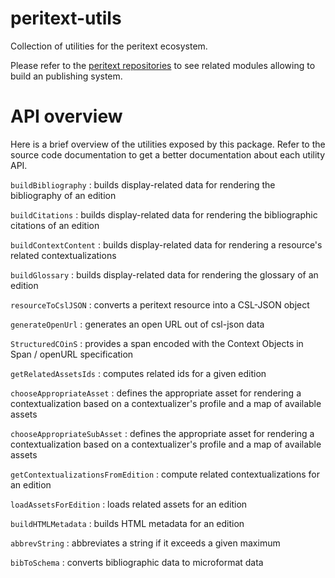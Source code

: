 # peritext-utils

Collection of utilities for the peritext ecosystem.

Please refer to the [peritext repositories](https://github.com/peritext) to see related modules allowing to build an publishing system.

# API overview

Here is a brief overview of the utilities exposed by this package. Refer to the source code documentation to get a better documentation about each utility API.


`buildBibliography` : builds display-related data for rendering the bibliography of an edition

`buildCitations` : builds display-related data for rendering the bibliographic citations of an edition

`buildContextContent` : builds display-related data for rendering a resource's related contextualizations

`buildGlossary` : builds display-related data for rendering the glossary of an edition

`resourceToCslJSON` : converts a peritext resource into a CSL-JSON object

`generateOpenUrl` : generates an open URL out of csl-json data

`StructuredCOinS` : provides a span encoded with the Context Objects in Span / openURL specification

`getRelatedAssetsIds` : computes related ids for a given edition

`chooseAppropriateAsset` : defines the appropriate asset for rendering a contextualization based on a contextualizer's profile and a map of available assets

`chooseAppropriateSubAsset` : defines the appropriate asset for rendering a contextualization based on a contextualizer's profile and a map of available assets

`getContextualizationsFromEdition` : compute related contextualizations for an edition

`loadAssetsForEdition` : loads related assets for an edition

`buildHTMLMetadata` : builds HTML metadata for an edition

`abbrevString` : abbreviates a string if it exceeds a given maximum

`bibToSchema` : converts bibliographic data to microformat data

